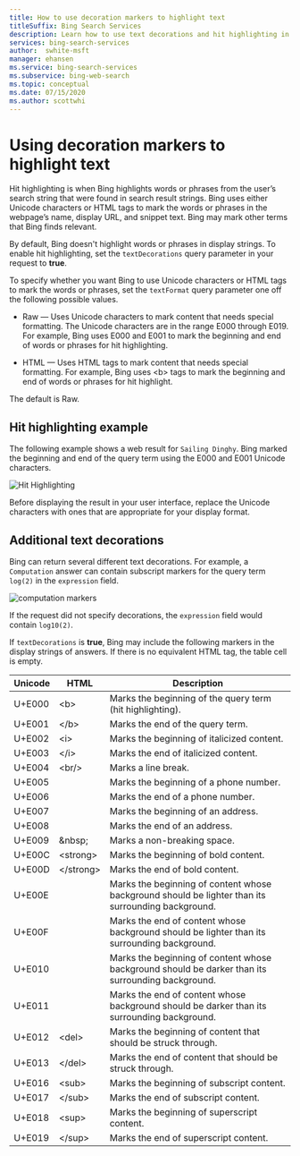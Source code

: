 ```yaml
---
title: How to use decoration markers to highlight text
titleSuffix: Bing Search Services
description: Learn how to use text decorations and hit highlighting in your search results.
services: bing-search-services
author:  swhite-msft
manager: ehansen
ms.service: bing-search-services
ms.subservice: bing-web-search
ms.topic: conceptual
ms.date: 07/15/2020
ms.author: scottwhi
---
```

# Using decoration markers to highlight text

Hit highlighting is when Bing highlights words or phrases from the user’s search string that were found in search result strings. Bing uses either Unicode characters or HTML tags to mark the words or phrases in the webpage’s name, display URL, and snippet text. Bing may mark other terms that Bing finds relevant.

By default, Bing doesn't highlight words or phrases in display strings. To enable hit highlighting, set the `textDecorations` query parameter in your request to **true**.

To specify whether you want Bing to use Unicode characters or HTML tags to mark the words or phrases, set the `textFormat` query parameter one off the following possible values.

- Raw &mdash; Uses Unicode characters to mark content that needs special formatting. The Unicode characters are in the range E000 through E019. For example, Bing uses E000 and E001 to mark the beginning and end of words or phrases for hit highlighting.

- HTML &mdash; Uses HTML tags to mark content that needs special formatting. For example, Bing uses \<b> tags to mark the beginning and end of words or phrases for hit highlight.

The default is Raw.

## Hit highlighting example

The following example shows a web result for `Sailing Dinghy`. Bing marked the beginning and end of the query term using the E000 and E001 Unicode characters.
  
![Hit Highlighting](media/bing-web-api/bing-hit-highlighting.png)

Before displaying the result in your user interface, replace the Unicode characters with ones that are appropriate for your display format.

## Additional text decorations

Bing can return several different text decorations. For example, a `Computation` answer can contain subscript markers for the query term `log(2)` in the `expression` field.

![computation markers](media/bing-web-api/bing-markers-computation.png)

If the request did not specify decorations, the `expression` field would contain `log10(2)`.

If `textDecorations` is **true**, Bing may include the following markers in the display strings of answers. If there is no equivalent HTML tag, the table cell is empty.

|Unicode|HTML|Description
|-|-|-
|U+E000|\<b>|Marks the beginning of the query term (hit highlighting).
|U+E001|\</b>|Marks the end of the query term.
|U+E002|\<i>|Marks the beginning of italicized content.
|U+E003|\</i>|Marks the end of italicized content.
|U+E004|\<br/>|Marks a line break.
|U+E005||Marks the beginning of a phone number.
|U+E006||Marks the end of a phone number.
|U+E007||Marks the beginning of an address.
|U+E008||Marks the end of an address.
|U+E009|\&nbsp;|Marks a non-breaking space.
|U+E00C|\<strong>|Marks the beginning of bold content.
|U+E00D|\</strong>|Marks the end of bold content.
|U+E00E||Marks the beginning of content whose background should be lighter than its surrounding background.
|U+E00F||Marks the end of content whose background should be lighter than its surrounding background.
|U+E010||Marks the beginning of content whose background should be darker than its surrounding background.
|U+E011||Marks the end of content whose background should be darker than its surrounding background.
|U+E012|\<del>|Marks the beginning of content that should be struck through.
|U+E013|\</del>|Marks the end of content that should be struck through.
|U+E016|\<sub>|Marks the beginning of subscript content.
|U+E017|\</sub>|Marks the end of subscript content.
|U+E018|\<sup>|Marks the beginning of superscript content.
|U+E019|\</sup>|Marks the end of superscript content.
